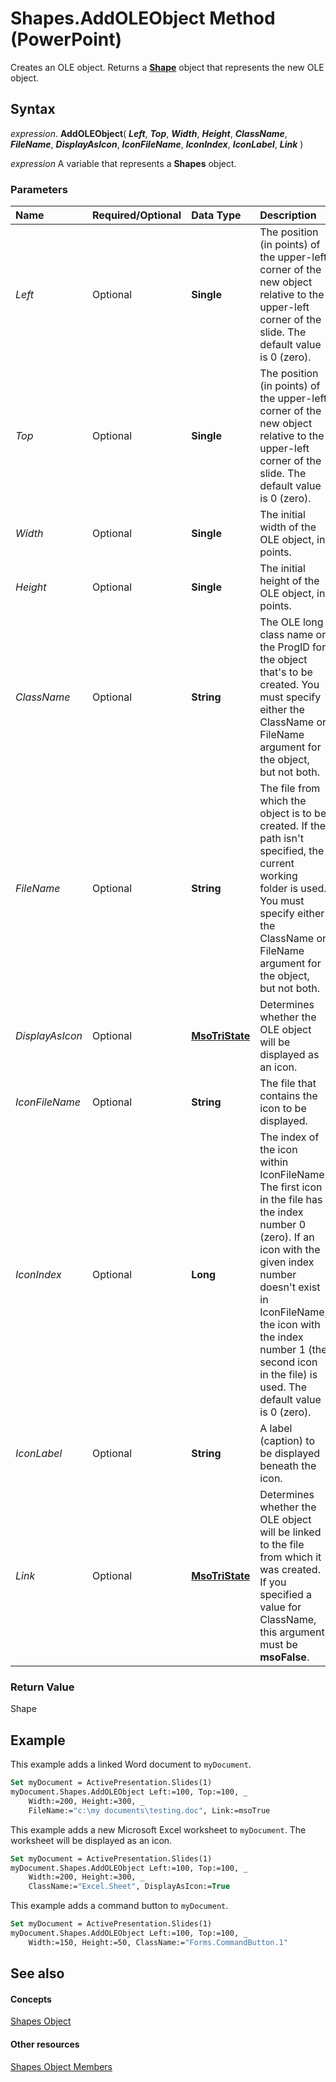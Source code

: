 
# Shapes.AddOLEObject Method (PowerPoint)

Creates an OLE object. Returns a  **[Shape](1da93849-99e0-827e-ced3-c6cf7f8569f3.md)** object that represents the new OLE object.


## Syntax

 _expression_. **AddOLEObject**( **_Left_**, **_Top_**, **_Width_**, **_Height_**, **_ClassName_**, **_FileName_**, **_DisplayAsIcon_**, **_IconFileName_**, **_IconIndex_**, **_IconLabel_**, **_Link_** )

 _expression_ A variable that represents a **Shapes** object.


### Parameters



|**Name**|**Required/Optional**|**Data Type**|**Description**|
|:-----|:-----|:-----|:-----|
| _Left_|Optional|**Single**|The position (in points) of the upper-left corner of the new object relative to the upper-left corner of the slide. The default value is 0 (zero).|
| _Top_|Optional|**Single**|The position (in points) of the upper-left corner of the new object relative to the upper-left corner of the slide. The default value is 0 (zero).|
| _Width_|Optional|**Single**|The initial width of the OLE object, in points.|
| _Height_|Optional|**Single**|The initial height of the OLE object, in points.|
| _ClassName_|Optional|**String**|The OLE long class name or the ProgID for the object that's to be created. You must specify either the ClassName or FileName argument for the object, but not both.|
| _FileName_|Optional|**String**|The file from which the object is to be created. If the path isn't specified, the current working folder is used. You must specify either the ClassName or FileName argument for the object, but not both.|
| _DisplayAsIcon_|Optional|**[MsoTriState](http://msdn.microsoft.com/library/2036cfc9-be7d-e05c-bec7-af05e3c3c515%28Office.15%29.aspx)**|Determines whether the OLE object will be displayed as an icon.|
| _IconFileName_|Optional|**String**|The file that contains the icon to be displayed.|
| _IconIndex_|Optional|**Long**|The index of the icon within IconFileName. The first icon in the file has the index number 0 (zero). If an icon with the given index number doesn't exist in IconFileName, the icon with the index number 1 (the second icon in the file) is used. The default value is 0 (zero).|
| _IconLabel_|Optional|**String**|A label (caption) to be displayed beneath the icon.|
| _Link_|Optional|**[MsoTriState](http://msdn.microsoft.com/library/2036cfc9-be7d-e05c-bec7-af05e3c3c515%28Office.15%29.aspx)**|Determines whether the OLE object will be linked to the file from which it was created. If you specified a value for ClassName, this argument must be  **msoFalse**.|

### Return Value

Shape


## Example

This example adds a linked Word document to  `myDocument`.


```vb
Set myDocument = ActivePresentation.Slides(1) 
myDocument.Shapes.AddOLEObject Left:=100, Top:=100, _ 
    Width:=200, Height:=300, _ 
    FileName:="c:\my documents\testing.doc", Link:=msoTrue
```

This example adds a new Microsoft Excel worksheet to  `myDocument`. The worksheet will be displayed as an icon.




```vb
Set myDocument = ActivePresentation.Slides(1) 
myDocument.Shapes.AddOLEObject Left:=100, Top:=100, _ 
    Width:=200, Height:=300, _ 
    ClassName:="Excel.Sheet", DisplayAsIcon:=True
```

This example adds a command button to  `myDocument`.




```vb
Set myDocument = ActivePresentation.Slides(1) 
myDocument.Shapes.AddOLEObject Left:=100, Top:=100, _ 
    Width:=150, Height:=50, ClassName:="Forms.CommandButton.1"
```


## See also


#### Concepts


[Shapes Object](eb208855-254e-1a0f-884b-4a5edcfd584d.md)
#### Other resources


[Shapes Object Members](75a4880e-71e1-fe10-a719-f7c13389a74e.md)
